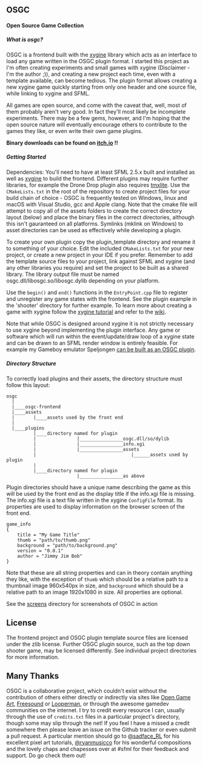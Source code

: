 OSGC
----

#### Open Source Game Collection

##### What is osgc?
OSGC is a frontend built with the [xygine](https://github.com/fallahn/xygine) library which acts as an interface to load any game written in the OSGC plugin format. I started this project as I'm often creating experiments and small games with xygine (Disclaimer - I'm the author ;)), and creating a new project each time, even with a template available, can become tedious. The plugin format allows creating a new xygine game quickly starting from only one header and one source file, while linking to xygine and SFML.

All games are open source, and come with the caveat that, well, most of them probably aren't very good. In fact they'll most likely be incomplete experiments. There may be a few gems, however, and I'm hoping that the open source nature will eventually encourage others to contribute to the games they like, or even write their own game plugins.

**Binary downloads can be found on [itch.io](https://fallahn.itch.io/) !!**

##### Getting Started
Dependencies: You'll need to have at least SFML 2.5.x built and installed as well as [xygine](https://github.com/fallahn/xygine) to build the frontend. Different plugins may require further libraries, for example the Drone Drop plugin also requires [tmxlite](https://github.com/fallahn/tmxlite). Use the `CMakeLists.txt` in the root of the repository to create project files for your build chain of choice - OSGC is frequently tested on Windows, linux and macOS with Visual Studio, gcc and Apple clang. Note that the cmake file will attempt to copy all of the assets folders to create the correct directory layout (below) and place the binary files in the correct directories, although this isn't gauranteed on all platforms. Symlinks (mklink on Windows) to asset directories can be used as effectively while developing a plugin.

To create your own plugin copy the plugin_template directory and rename it to something of your choice. Edit the included `CMakeLists.txt` for your new project, or create a new project in your IDE if you prefer. Remember to add the template source files to your project, link against SFML and xygine (and any other libraries you require) and set the project to be built as a shared library. The library output file must be named osgc.dll/libosgc.so/libosgc.dylib depending on your platform.

Use the `begin()` and `end()` functions in the `EntryPoint.cpp` file to register and unregister any game states with the frontend. See the plugin example in the 'shooter' directory for further example. To learn more about creating a game with xygine follow the [xygine tutorial](https://github.com/fallahn/xygine/tree/master/tutorial) and refer to the [wiki](https://github.com/fallahn/xygine/wiki).

Note that while OSGC is designed around xygine it is not strictly necessary to use xygine beyond implementing the plugin interface. Any game or software which will run within the event/update/draw loop of a xygine state and can be drawn to an SFML render window is entirely feasible. For example my Gameboy emulator Speljongen [can be built as an OSGC plugin](https://github.com/fallahn/speljongen/tree/master/spel-osgc).

##### Directory Structure
To correctly load plugins and their assets, the directory structure must follow this layout:

    osgc
      |
      |____osgc-frontend
      |____assets
      |       |____assets used by the front end
      |
      |____plugins
              |____directory named for plugin
              |               |________________osgc.dll/so/dylib
              |               |________________info.xgi
              |               |________________assets
              |                                   |______assets used by plugin
              |
              |____directory named for plugin
                              |________________as above

Plugin directories should have a unique name describing the game as this will be used by the front end as the display title if the info.xgi file is missing. The info.xgi file is a text file written in the xygine `ConfigFile` format. Its properties are used to display information on the browser screen of the front end.

    game_info
    {
        title = "My Game Title"
        thumb = "path/to/thumb.png"
        background = "path/to/background.png"
        version = "0.0.1"
        author = "Jimmy Jim Bob"
    }

Note that these are all string properties and can in theory contain anything they like, with the exception of `thumb` which should be a relative path to a thumbnail image 960x540px in size, and `background` which should be a relative path to an image 1920x1080 in size. All properties are optional.

See the [screens](/screens) directory for screenshots of OSGC in action


License
-------

The frontend project and OSGC plugin template source files are licensed under the zlib license. Further OSGC plugin source, such as the top down shooter game, may be licensed differently. See individual project directories for more information.


Many Thanks
-----------
OSGC is a collaborative project, which couldn't exist without the contribution of others either directly or indirectly via sites like [Open Game Art](https://opengameart.org), [Freesound](https://freesound.org) or [Looperman](https://looperman.com), or through the awesome gamedev communities on the internet. I try to credit every resource I can, usually through the use of `credits.txt` files in a particular project's directory, though some may slip through the net! If you feel I have a missed a credit somewhere then please leave an issue on the Github tracker or even submit a pull request. A particular mention should go to [@sadface_RL](https://twitter.com/Sadface_RL) for his excellent pixel art tutorials, [@ryanmusicco](https://twitter.com/RyanMusicCo) for his wonderful compositions and the lovely chaps and chapesses over at #sfml for their feedback and support. Do go check them out!